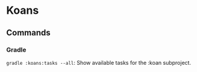 # Koans

## Commands

### Gradle

`gradle :koans:tasks --all`: Show available tasks for the :koan subproject.

